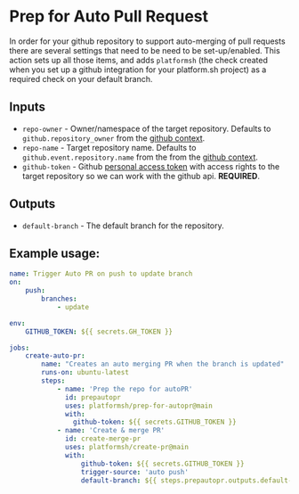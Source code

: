 # Prep for Auto Pull Request
In order for your github repository to support auto-merging of pull requests there are several settings that need to be 
need to be set-up/enabled. This action sets up all those items, and adds `platformsh` (the check created when you set 
up a github integration for your platform.sh project) as a required check on your default branch.

## Inputs
* `repo-owner` - Owner/namespace of the target repository. Defaults to `github.repository_owner` from the [github context](https://docs.github.com/en/actions/learn-github-actions/contexts#github-context).  
* `repo-name` - Target repository name. Defaults to `github.event.repository.name` from the from the [github context](https://docs.github.com/en/actions/learn-github-actions/contexts#github-context).
* `github-token` - Github [personal access token](https://docs.github.com/en/authentication/keeping-your-account-and-data-secure/creating-a-personal-access-token) with access rights to the target repository so we can work with the github api. **REQUIRED**.
## Outputs
* `default-branch` - The default branch for the repository.

## Example usage:
```yaml
name: Trigger Auto PR on push to update branch
on:
    push:
        branches:
            - update

env:
    GITHUB_TOKEN: ${{ secrets.GH_TOKEN }}

jobs:
    create-auto-pr:
        name: "Creates an auto merging PR when the branch is updated"
        runs-on: ubuntu-latest
        steps:
            - name: 'Prep the repo for autoPR'
              id: prepautopr
              uses: platformsh/prep-for-autopr@main
              with:
                github-token: ${{ secrets.GITHUB_TOKEN }}
            - name: 'Create & merge PR'
              id: create-merge-pr
              uses: platformsh/create-pr@main
              with:
                  github-token: ${{ secrets.GITHUB_TOKEN }}
                  trigger-source: 'auto push'
                  default-branch: ${{ steps.prepautopr.outputs.default-branch }}
```
